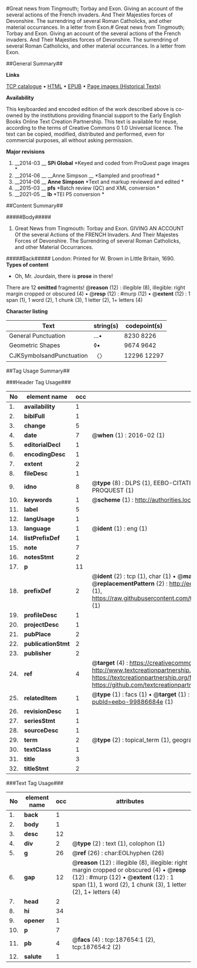 #Great news from Tingmouth; Torbay and Exon. Giving an account of the several actions of the French invaders. And Their Majesties forces of Devonshire. The surrendring of several Roman Catholicks, and other material occurrances. In a letter from Exon.#
Great news from Tingmouth; Torbay and Exon. Giving an account of the several actions of the French invaders. And Their Majesties forces of Devonshire. The surrendring of several Roman Catholicks, and other material occurrances. In a letter from Exon.

##General Summary##

**Links**

[TCP catalogue](http://www.ota.ox.ac.uk/tcp/)  • 
[HTML](http://tei.it.ox.ac.uk/tcp/Texts-HTML/free/B23/B23715.html)  • 
[EPUB](http://tei.it.ox.ac.uk/tcp/Texts-EPUB/free/B23/B23715.epub) • 
[Page images (Historical Texts)](https://historicaltexts.jisc.ac.uk/eebo-99886684e)

**Availability**

This keyboarded and encoded edition of the work described above is co-owned by the
    institutions providing financial support to the Early English Books Online Text Creation
    Partnership. This text is available for reuse, according to the terms of  Creative Commons 0 1.0 Universal
    licence. The text can be copied, modified, distributed and performed, even for commercial
    purposes, all without asking permission.

**Major revisions**

1. __2014-03 __ __SPi Global__ *Keyed and coded from ProQuest page images *
1. __2014-06 __ __Anne Simpson __ *Sampled and proofread *
1. __2014-06 __ __Anne Simpson__ *Text and markup reviewed and edited *
1. __2015-03 __ __pfs__ *Batch review (QC) and XML conversion *
1. __2021-05 __ __lb__ *TEI P5 conversion *

##Content Summary##

#####Body#####

1. Great News from Tingmouth: Torbay and Exon. GIVING AN ACCOUNT Of the several Actions of the FRENCH Invaders. And Their Majestes Forces of Devonshire. The Surrendring of several Roman Catholicks, and other Material Occurrances.

#####Back#####
London: Printed for W. Brown in Little Britain, 1690.
**Types of content**

  * Oh, Mr. Jourdain, there is **prose** in there!

There are 12 **omitted** fragments! 
 @__reason__ (12) : illegible (8), illegible: right margin cropped or obscured (4)  •  @__resp__ (12) : #murp (12)  •  @__extent__ (12) : 1 span (1), 1 word (2), 1 chunk (3), 1 letter (2), 1+ letters (4)

**Character listing**


|Text|string(s)|codepoint(s)|
|---|---|---|
|General Punctuation|…•|8230 8226|
|Geometric Shapes|◊▪|9674 9642|
|CJKSymbolsandPunctuation|〈〉|12296 12297|

##Tag Usage Summary##

###Header Tag Usage###

|No|element name|occ|attributes|
|---|---|---|---|
|1.|__availability__|1||
|2.|__biblFull__|1||
|3.|__change__|5||
|4.|__date__|7| @__when__ (1) : 2016-02 (1)|
|5.|__editorialDecl__|1||
|6.|__encodingDesc__|1||
|7.|__extent__|2||
|8.|__fileDesc__|1||
|9.|__idno__|8| @__type__ (8) : DLPS (1), EEBO-CITATION (1), VID (1), EEBO-PROQUEST (1), STC (3), PROQUEST (1)|
|10.|__keywords__|1| @__scheme__ (1) : http://authorities.loc.gov/ (1)|
|11.|__label__|5||
|12.|__langUsage__|1||
|13.|__language__|1| @__ident__ (1) : eng (1)|
|14.|__listPrefixDef__|1||
|15.|__note__|7||
|16.|__notesStmt__|2||
|17.|__p__|11||
|18.|__prefixDef__|2| @__ident__ (2) : tcp (1), char (1)  •  @__matchPattern__ (2) : ([0-9\-]+):([0-9IVX]+) (1), (.+) (1)  •  @__replacementPattern__ (2) : http://eebo.chadwyck.com/downloadtiff?vid=$1&page=$2 (1), https://raw.githubusercontent.com/textcreationpartnership/Texts/master/tcpchars.xml#$1 (1)|
|19.|__profileDesc__|1||
|20.|__projectDesc__|1||
|21.|__pubPlace__|2||
|22.|__publicationStmt__|2||
|23.|__publisher__|2||
|24.|__ref__|4| @__target__ (4) : https://creativecommons.org/publicdomain/zero/1.0/ (1), http://www.textcreationpartnership.org/docs/. (1), https://textcreationpartnership.org/faq/#faq05 (1), https://github.com/textcreationpartnership (1)|
|25.|__relatedItem__|1| @__type__ (1) : facs (1)  •  @__target__ (1) : https://data.historicaltexts.jisc.ac.uk/view?pubId=eebo-99886684e (1)|
|26.|__revisionDesc__|1||
|27.|__seriesStmt__|1||
|28.|__sourceDesc__|1||
|29.|__term__|2| @__type__ (2) : topical_term (1), geographic_name (1)|
|30.|__textClass__|1||
|31.|__title__|3||
|32.|__titleStmt__|2||


###Text Tag Usage###

|No|element name|occ|attributes|
|---|---|---|---|
|1.|__back__|1||
|2.|__body__|1||
|3.|__desc__|12||
|4.|__div__|2| @__type__ (2) : text (1), colophon (1)|
|5.|__g__|26| @__ref__ (26) : char:EOLhyphen (26)|
|6.|__gap__|12| @__reason__ (12) : illegible (8), illegible: right margin cropped or obscured (4)  •  @__resp__ (12) : #murp (12)  •  @__extent__ (12) : 1 span (1), 1 word (2), 1 chunk (3), 1 letter (2), 1+ letters (4)|
|7.|__head__|2||
|8.|__hi__|34||
|9.|__opener__|1||
|10.|__p__|7||
|11.|__pb__|4| @__facs__ (4) : tcp:187654:1 (2), tcp:187654:2 (2)|
|12.|__salute__|1||
